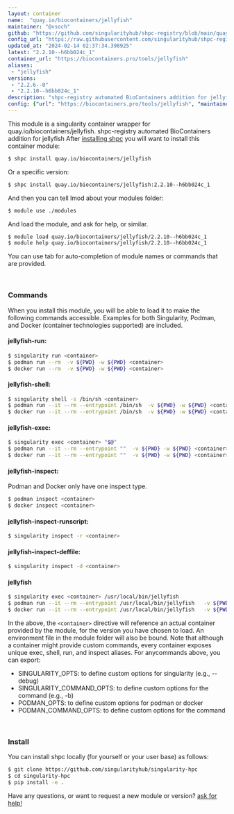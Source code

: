 ```yaml
---
layout: container
name:  "quay.io/biocontainers/jellyfish"
maintainer: "@vsoch"
github: "https://github.com/singularityhub/shpc-registry/blob/main/quay.io/biocontainers/jellyfish/container.yaml"
config_url: "https://raw.githubusercontent.com/singularityhub/shpc-registry/main/quay.io/biocontainers/jellyfish/container.yaml"
updated_at: "2024-02-14 02:37:34.398925"
latest: "2.2.10--h6bb024c_1"
container_url: "https://biocontainers.pro/tools/jellyfish"
aliases:
 - "jellyfish"
versions:
 - "2.2.6--0"
 - "2.2.10--h6bb024c_1"
description: "shpc-registry automated BioContainers addition for jellyfish"
config: {"url": "https://biocontainers.pro/tools/jellyfish", "maintainer": "@vsoch", "description": "shpc-registry automated BioContainers addition for jellyfish", "latest": {"2.2.10--h6bb024c_1": "sha256:2f55a16d4c96f366f9287e1d4fe6d10ae63974afee1e2e0627b90dab651c35f4"}, "tags": {"2.2.6--0": "sha256:2fa06e6c6afe001df9a96b14617c5faa4e43e3d6c5df094b21be3052c7496f2d", "2.2.10--h6bb024c_1": "sha256:2f55a16d4c96f366f9287e1d4fe6d10ae63974afee1e2e0627b90dab651c35f4"}, "docker": "quay.io/biocontainers/jellyfish", "aliases": {"jellyfish": "/usr/local/bin/jellyfish"}}
---
```


This module is a singularity container wrapper for quay.io/biocontainers/jellyfish.
shpc-registry automated BioContainers addition for jellyfish
After [installing shpc](#install) you will want to install this container module:


```bash
$ shpc install quay.io/biocontainers/jellyfish
```

Or a specific version:

```bash
$ shpc install quay.io/biocontainers/jellyfish:2.2.10--h6bb024c_1
```

And then you can tell lmod about your modules folder:

```bash
$ module use ./modules
```

And load the module, and ask for help, or similar.

```bash
$ module load quay.io/biocontainers/jellyfish/2.2.10--h6bb024c_1
$ module help quay.io/biocontainers/jellyfish/2.2.10--h6bb024c_1
```

You can use tab for auto-completion of module names or commands that are provided.

<br>

### Commands

When you install this module, you will be able to load it to make the following commands accessible.
Examples for both Singularity, Podman, and Docker (container technologies supported) are included.

#### jellyfish-run:

```bash
$ singularity run <container>
$ podman run --rm  -v ${PWD} -w ${PWD} <container>
$ docker run --rm  -v ${PWD} -w ${PWD} <container>
```

#### jellyfish-shell:

```bash
$ singularity shell -s /bin/sh <container>
$ podman run --it --rm --entrypoint /bin/sh  -v ${PWD} -w ${PWD} <container>
$ docker run --it --rm --entrypoint /bin/sh  -v ${PWD} -w ${PWD} <container>
```

#### jellyfish-exec:

```bash
$ singularity exec <container> "$@"
$ podman run --it --rm --entrypoint ""  -v ${PWD} -w ${PWD} <container> "$@"
$ docker run --it --rm --entrypoint ""  -v ${PWD} -w ${PWD} <container> "$@"
```

#### jellyfish-inspect:

Podman and Docker only have one inspect type.

```bash
$ podman inspect <container>
$ docker inspect <container>
```

#### jellyfish-inspect-runscript:

```bash
$ singularity inspect -r <container>
```

#### jellyfish-inspect-deffile:

```bash
$ singularity inspect -d <container>
```


#### jellyfish

```bash
$ singularity exec <container> /usr/local/bin/jellyfish
$ podman run --it --rm --entrypoint /usr/local/bin/jellyfish   -v ${PWD} -w ${PWD} <container> -c " $@"
$ docker run --it --rm --entrypoint /usr/local/bin/jellyfish   -v ${PWD} -w ${PWD} <container> -c " $@"
```



In the above, the `<container>` directive will reference an actual container provided
by the module, for the version you have chosen to load. An environment file in the
module folder will also be bound. Note that although a container
might provide custom commands, every container exposes unique exec, shell, run, and
inspect aliases. For anycommands above, you can export:

 - SINGULARITY_OPTS: to define custom options for singularity (e.g., --debug)
 - SINGULARITY_COMMAND_OPTS: to define custom options for the command (e.g., -b)
 - PODMAN_OPTS: to define custom options for podman or docker
 - PODMAN_COMMAND_OPTS: to define custom options for the command

<br>

### Install

You can install shpc locally (for yourself or your user base) as follows:

```bash
$ git clone https://github.com/singularityhub/singularity-hpc
$ cd singularity-hpc
$ pip install -e .
```

Have any questions, or want to request a new module or version? [ask for help!](https://github.com/singularityhub/singularity-hpc/issues)
